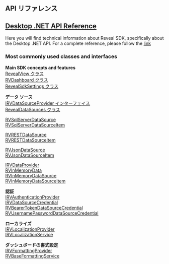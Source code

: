 ## API リファレンス

<h2><a href="/api/wpf/latest/Reveal.Sdk.html" target="_blank" rel="noopener\">Desktop .NET API Reference </a></h2>  
Here you will find technical information about Reveal SDK, specifically about the Desktop .NET API.
For a complete reference, please follow the <a href="/api/wpf/latest/Reveal.Sdk.html" target="_blank" rel="noopener\">link </a>


<h3>Most commonly used classes and interfaces</h3>

**Main SDK concepts and features**  
<a href="/api/wpf/latest/Reveal.Sdk.RevealView.html" target="_blank" rel="noopener\"> RevealView クラス</a>  
<a href="/api/wpf/latest/Reveal.Sdk.RVDashboard.html" target="_blank" rel="noopener\"> RVDashboard クラス </a>  
<a href="/api/wpf/latest/Reveal.Sdk.RevealSdkSettings.html" target="_blank" rel="noopener\">RevealSdkSettings クラス</a>

**データ ソース**  
<a href="/api/wpf/latest/Reveal.Sdk.IRVDataSourceProvider.html" target="_blank" rel="noopener\"> IRVDataSourceProvider インターフェイス</a>  
<a href="/api/wpf/latest/Reveal.Sdk.RevealDataSources.html"  target="_blank" rel="noopener\"> RevealDataSources クラス</a>  

<a href="/api/wpf/latest/Reveal.Sdk.RVSqlServerDataSource.html" target="_blank" rel="noopener\">RVSqlServerDataSource</a>  
<a href="/api/wpf/latest/Reveal.Sdk.RVSqlServerDataSourceItem.html" target="_blank" rel="noopener\">RVSqlServerDataSourceItem</a>

<a href="/api/wpf/latest/Reveal.Sdk.RVRESTDataSource.html" target="_blank" rel="noopener\">RVRESTDataSource</a>  
<a href="/api/wpf/latest/Reveal.Sdk.RVRESTDataSourceItem.html" target="_blank" rel="noopener\">RVRESTDataSourceItem</a>

<a href="/api/wpf/latest/Reveal.Sdk.RVJsonDataSource.html" target="_blank" rel="noopener\">RVJsonDataSource</a>  
<a href="/api/wpf/latest/Reveal.Sdk.RVJsonDataSourceItem.html" target="_blank" rel="noopener\">RVJsonDataSourceItem</a>

<a href="/api/wpf/latest/Reveal.Sdk.IRVDataProvider.html" target="_blank" rel="noopener\">IRVDataProvider</a>  
<a href="/api/wpf/latest/Reveal.Sdk.RVInMemoryData.html" target="_blank" rel="noopener\">RVInMemoryData</a>  
<a href="/api/wpf/latest/Reveal.Sdk.RVInMemoryDataSource.html" target="_blank" rel="noopener\">RVInMemoryDataSource</a>  
<a href="/api/wpf/latest/Reveal.Sdk.RVInMemoryDataSourceItem.html" target="_blank" rel="noopener\">RVInMemoryDataSourceItem</a>  

**認証**  
<a href="/api/wpf/latest/Reveal.Sdk.IRVAuthenticationProvider.html" target="_blank" rel="noopener\"> IRVAuthenticationProvider</a>  
<a href="/api/wpf/latest/Reveal.Sdk.IRVDataSourceCredential.html" target="_blank" rel="noopener\"> IRVDataSourceCredential</a>  
<a href="/api/wpf/latest/Reveal.Sdk.RVBearerTokenDataSourceCredential.html" target="_blank" rel="noopener\"> RVBearerTokenDataSourceCredential</a>  
<a href="/api/wpf/latest/Reveal.Sdk.RVUsernamePasswordDataSourceCredential.html" target="_blank" rel="noopener\"> RVUsernamePasswordDataSourceCredential</a>

**ローカライズ**  
<a href="/api/wpf/latest/Reveal.Sdk.IRVLocalizationProvider.html" target="_blank" rel="noopener\"> IRVLocalizationProvider</a>  
<a href="/api/wpf/latest/Reveal.Sdk.IRVLocalizationService.html" target="_blank" rel="noopener\"> IRVLocalizationService</a>

**ダッシュボードの書式設定**  
<a href="/api/wpf/latest/Reveal.Sdk.IRVFormattingProvider.html" target="_blank" rel="noopener\"> IRVFormattingProvider</a>  
<a href="/api/wpf/latest/Reveal.Sdk.RVBaseFormattingService.html" target="_blank" rel="noopener\"> RVBaseFormattingService </a>


